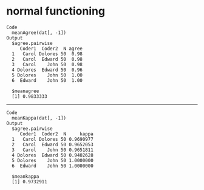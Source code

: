 # normal functioning

    Code
      meanAgree(dat[, -1])
    Output
      $agree.pairwise
         Coder1  Coder2  N agree
      1   Carol Dolores 50  0.98
      2   Carol  Edward 50  0.98
      3   Carol    John 50  0.98
      4 Dolores  Edward 50  0.96
      5 Dolores    John 50  1.00
      6  Edward    John 50  1.00
      
      $meanagree
      [1] 0.9833333
      

---

    Code
      meanKappa(dat[, -1])
    Output
      $agree.pairwise
         Coder1  Coder2  N     kappa
      1   Carol Dolores 50 0.9690977
      2   Carol  Edward 50 0.9652053
      3   Carol    John 50 0.9651811
      4 Dolores  Edward 50 0.9402628
      5 Dolores    John 50 1.0000000
      6  Edward    John 50 1.0000000
      
      $meankappa
      [1] 0.9732911
      

